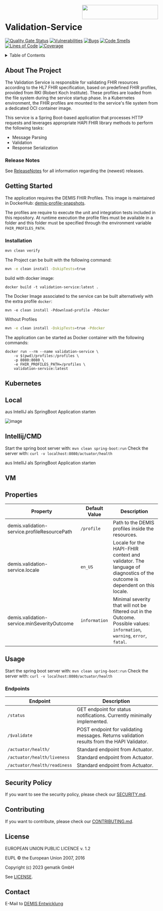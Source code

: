 <img align="right" width="250" height="47" src="media/Gematik_Logo_Flag.png"/> <br/>

# Validation-Service

[![Quality Gate Status](https://sonar.prod.ccs.gematik.solutions/api/project_badges/measure?project=de.gematik.demis%3Avalidation-service&metric=alert_status&token=1625f4e36c06a30f797ae56839cc931512156967)](https://sonar.prod.ccs.gematik.solutions/dashboard?id=de.gematik.demis%3Avalidation-service)
[![Vulnerabilities](https://sonar.prod.ccs.gematik.solutions/api/project_badges/measure?project=de.gematik.demis%3Avalidation-service&metric=vulnerabilities&token=1625f4e36c06a30f797ae56839cc931512156967)](https://sonar.prod.ccs.gematik.solutions/dashboard?id=de.gematik.demis%3Avalidation-service)
[![Bugs](https://sonar.prod.ccs.gematik.solutions/api/project_badges/measure?project=de.gematik.demis%3Avalidation-service&metric=bugs&token=1625f4e36c06a30f797ae56839cc931512156967)](https://sonar.prod.ccs.gematik.solutions/dashboard?id=de.gematik.demis%3Avalidation-service)
[![Code Smells](https://sonar.prod.ccs.gematik.solutions/api/project_badges/measure?project=de.gematik.demis%3Avalidation-service&metric=code_smells&token=1625f4e36c06a30f797ae56839cc931512156967)](https://sonar.prod.ccs.gematik.solutions/dashboard?id=de.gematik.demis%3Avalidation-service)
[![Lines of Code](https://sonar.prod.ccs.gematik.solutions/api/project_badges/measure?project=de.gematik.demis%3Avalidation-service&metric=ncloc&token=1625f4e36c06a30f797ae56839cc931512156967)](https://sonar.prod.ccs.gematik.solutions/dashboard?id=de.gematik.demis%3Avalidation-service)
[![Coverage](https://sonar.prod.ccs.gematik.solutions/api/project_badges/measure?project=de.gematik.demis%3Avalidation-service&metric=coverage&token=1625f4e36c06a30f797ae56839cc931512156967)](https://sonar.prod.ccs.gematik.solutions/dashboard?id=de.gematik.demis%3Avalidation-service)


<details>
  <summary>Table of Contents</summary>
  <ol>
    <li>
      <a href="#about-the-project">About The Project</a>
       <ul>
        <li><a href="#release-notes">Release Notes</a></li>
      </ul>
	</li>
    <li>
      <a href="#getting-started">Getting Started</a>
      <ul>
        <li><a href="#docker-build">Docker build</a></li>
        <li><a href="#docker-run">Docker run</a></li>
        <li><a href="#intellij-cmd">Intellij/CMD</a></li>
        <li><a href="#kubernetes">Kubernetes</a></li>
        <li><a href="#endpoints">Endpoints</a></li>
      </ul>
    </li>
    <li><a href="#security-policy">Security Policy</a></li>
    <li><a href="#contributing">Contributing</a></li>
    <li><a href="#license">License</a></li>
    <li><a href="#contact">Contact</a></li>
  </ol>
</details>

## About The Project

The Validation Service is responsible for validating FHIR resources according to the HL7 FHIR specification, based on 
predefined FHIR profiles, provided from RKI (Robert Koch Institute). These profiles are loaded from the file system 
during the service startup phase. In a Kubernetes environment, the FHIR profiles are mounted to the service's file 
system from a dedicated OCI container image.

This service is a Spring Boot-based application that processes HTTP requests and leverages appropriate HAPI FHIR library
methods to perform the following tasks:
- Message Parsing
- Validation
- Response Serialization


### Release Notes

See [ReleaseNotes](ReleaseNotes.md) for all information regarding the (newest) releases.

## Getting Started

The application requires the DEMIS FHIR Profiles. This image is maintained in DockerHub:
[demis-profile-snapshots](https://hub.docker.com/repository/docker/gematik1/demis-fhir-profile-snapshots/general).

The profiles are require to execute the unit and integration tests included in this repository. At runtime execution the
profile files must be available in a folder and this folder must be specified through the environment
variable `FHIR_PROFILES_PATH`.

### Installation

```sh
mvn clean verify
```

The Project can be built with the following command:

```sh
mvn -e clean install -DskipTests=true
```
build with docker image:

```docker
docker build -t validation-service:latest .
```
The Docker Image associated to the service can be built alternatively with the extra profile `docker`:

```docker
mvn -e clean install -Pdownload-profile -Pdocker
```

Without Profiles
```sh
mvn -e clean install -DskipTests=true -Pdocker
```

The application can be started as Docker container with the following commands:

```shell
docker run --rm --name validation-service \
    -v $(pwd)/profiles:/profiles \
    -p 8080:8080 \
    -e FHIR_PROFILES_PATH=/profiles \
    validation-service:latest
```
## Kubernetes

## Local

aus IntelliJ als SpringBoot Application starten

![image](src/main/docs/SpringBootApplicationVS.png)


## Intellij/CMD

Start the spring boot server with: `mvn clean spring-boot:run`
Check the server with: `curl -v localhost:8080/actuator/health`

aus IntelliJ als SpringBoot Application starten


## VM


## Properties

| Property                                     | Default Value | Description                                                                                                                 |
|----------------------------------------------|---------------|-----------------------------------------------------------------------------------------------------------------------------|
| demis.validation-service.profileResourcePath | `/profile`    | Path to the DEMIS profiles inside the resources.                                                                            |
| demis.validation-service.locale              | `en_US`       | Locale for the HAPI-FHIR context and validator. The language of diagnostics of the outcome is dependent on this locale.     |
| demis.validation-service.minSeverityOutcome  | `information` | Minimal severity that will not be filtered out in the Outcome. Possible values: `information`, `warning`, `error`, `fatal`. |



## Usage

Start the spring boot server with: `mvn clean spring-boot:run`
Check the server with: `curl -v localhost:8080/actuator/health`

### Endpoints

| Endpoint                     | Description                                                                                |
|------------------------------|--------------------------------------------------------------------------------------------|
| `/status`                    | GET endpoint for status notifications. Currently minimally implemented.                    |
| `/$validate`                 | POST endpoint for validating messages. Returns validation results from the HAPI Validator. |
| `/actuator/health/`          | Standard endpoint from Actuator.                                                           |
| `/actuator/health/liveness`  | Standard endpoint from Actuator.                                                           |
| `/actuator/health/readiness` | Standard endpoint from Actuator.                                                           |


## Security Policy
If you want to see the security policy, please check our [SECURITY.md](.github/SECURITY.md).


## Contributing
If you want to contribute, please check our [CONTRIBUTING.md](.github/CONTRIBUTING.md).

## License
EUROPEAN UNION PUBLIC LICENCE v. 1.2

EUPL © the European Union 2007, 2016

Copyright (c) 2023 gematik GmbH

See [LICENSE](./LICENSE.md).

## Contact
E-Mail to [DEMIS Entwicklung](mailto:demis-entwicklung@gematik.de?subject=[GitHub]%20Validation-Service)

